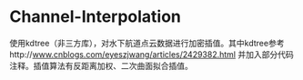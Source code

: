 # Channel-Interpolation
使用kdtree（非三方库），对水下航道点云数据进行加密插值。其中kdtree参考http://www.cnblogs.com/eyeszjwang/articles/2429382.html
并加入部分代码注释。插值算法有反距离加权、二次曲面拟合插值。
